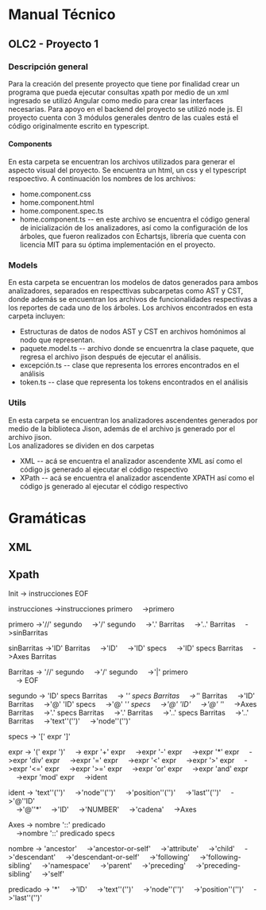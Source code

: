 # Manual Técnico
## OLC2 - Proyecto 1


### Descripción general
Para la creación del presente proyecto que tiene por finalidad crear un programa que pueda ejecutar consultas xpath por medio de un xml ingresado se utilizó Angular como medio para crear las interfaces necesarias. Para apoyo en el backend del proyecto se utilizó node js.
El proyecto cuenta con 3 módulos generales dentro de las cuales está el código originalmente escrito en typescript.

#### Components
En esta carpeta se encuentran los archivos utilizados para generar el aspecto visual del proyecto. Se encuentra un html, un css y el typescript respoectivo.
A continuación los nombres de los archivos:
- home.component.css
- home.component.html
- home.component.spec.ts
- home.component.ts  -- en este archivo se encuentra el código general de inicialización de los analizadores, así como la configuración de los árboles, que fueron realizados con Echartsjs, librería que cuenta con licencia MIT para su óptima implementación en el proyecto.

### Models
En esta carpeta se encuentran los modelos de datos generados para ambos analizadores, separados en respecttivas subcarpetas como AST y CST, donde además se encuentran los archivos de funcionalidades respectivas a los reportes de cada uno de los árboles.
Los archivos encontrados en esta carpeta incluyen: 
- Estructuras de datos de nodos AST y CST en archivos homónimos al nodo que representan.
- paquete.model.ts -- archivo donde se encuenrtra la clase paquete, que regresa el archivo jison después de ejecutar el análisis.
- excepción.ts -- clase que representa los errores encontrados en el análisis
- token.ts -- clase que representa los tokens encontrados en el análisis


### Utils
En esta carpeta se encuentran los analizadores ascendentes generados por medio de la biblioteca Jison, además de el archivo js generado por el archivo jison.  
Los analizadores se dividen en dos carpetas
- XML -- acá se encuentra el analizador ascendente XML así como el código js generado al ejecutar el código respectivo
- XPath -- acá se encuentra el analizador ascendente XPATH así como el código js generado al ejecutar el código respectivo


# Gramáticas

## XML
## Xpath

Init -> instrucciones EOF

instrucciones ->instrucciones primero
&nbsp;&nbsp;&nbsp;&nbsp;->primero

primero ->'//'  segundo
&nbsp;&nbsp;&nbsp;&nbsp;->'/' segundo
&nbsp;&nbsp;&nbsp;&nbsp;->'.' Barritas
&nbsp;&nbsp;&nbsp;&nbsp;->'..' Barritas 
&nbsp;&nbsp;&nbsp;&nbsp;->sinBarritas

sinBarritas ->'ID' Barritas 
&nbsp;&nbsp;&nbsp;&nbsp;->'ID'
&nbsp;&nbsp;&nbsp;&nbsp;->'ID' specs 
&nbsp;&nbsp;&nbsp;&nbsp;->'ID' specs Barritas 
&nbsp;&nbsp;&nbsp;&nbsp;->Axes Barritas 

Barritas -> '//'  segundo
&nbsp;&nbsp;&nbsp;&nbsp;->'/' segundo 
&nbsp;&nbsp;&nbsp;&nbsp;->'|' primero   
&nbsp;&nbsp;&nbsp;&nbsp;-> EOF

segundo -> 'ID' specs Barritas
&nbsp;&nbsp;&nbsp;&nbsp;-> '*' specs Barritas
&nbsp;&nbsp;&nbsp;&nbsp;->'*' Barritas 
&nbsp;&nbsp;&nbsp;&nbsp;->'ID' Barritas
&nbsp;&nbsp;&nbsp;&nbsp;->'@' 'ID' specs 
&nbsp;&nbsp;&nbsp;&nbsp;->'@' '*' specs
&nbsp;&nbsp;&nbsp;&nbsp;->'@' 'ID' 
&nbsp;&nbsp;&nbsp;&nbsp;->'@' '*' 
&nbsp;&nbsp;&nbsp;&nbsp;->Axes Barritas 
&nbsp;&nbsp;&nbsp;&nbsp;->'.' specs Barritas 
&nbsp;&nbsp;&nbsp;&nbsp;->'.' Barritas 
&nbsp;&nbsp;&nbsp;&nbsp;->'..' specs Barritas
&nbsp;&nbsp;&nbsp;&nbsp;->'..' Barritas 
&nbsp;&nbsp;&nbsp;&nbsp;->'text''('')' 
&nbsp;&nbsp;&nbsp;&nbsp;->'node''('')'

specs -> '[' expr ']'

expr -> '(' expr ')'
&nbsp;&nbsp;&nbsp;&nbsp;-> expr '+' expr
&nbsp;&nbsp;&nbsp;&nbsp;->expr '-' expr
&nbsp;&nbsp;&nbsp;&nbsp;->expr '*' expr
&nbsp;&nbsp;&nbsp;&nbsp;->expr 'div' expr
&nbsp;&nbsp;&nbsp;&nbsp;->expr '=' expr
&nbsp;&nbsp;&nbsp;&nbsp;->expr '<' expr
&nbsp;&nbsp;&nbsp;&nbsp;->expr '>' expr
&nbsp;&nbsp;&nbsp;&nbsp;->expr '<=' expr
&nbsp;&nbsp;&nbsp;&nbsp;->expr '>=' expr
&nbsp;&nbsp;&nbsp;&nbsp;->expr 'or' expr
&nbsp;&nbsp;&nbsp;&nbsp;->expr 'and' expr
&nbsp;&nbsp;&nbsp;&nbsp;->expr 'mod' expr
&nbsp;&nbsp;&nbsp;&nbsp;->ident

ident -> 'text''('')' 
&nbsp;&nbsp;&nbsp;&nbsp;->'node''('')'
&nbsp;&nbsp;&nbsp;&nbsp;->'position''('')'
&nbsp;&nbsp;&nbsp;&nbsp;->'last''('')' 
&nbsp;&nbsp;&nbsp;&nbsp;->'@''ID'  
&nbsp;&nbsp;&nbsp;&nbsp;->'@''*' 
&nbsp;&nbsp;&nbsp;&nbsp;->'ID'
&nbsp;&nbsp;&nbsp;&nbsp;->'NUMBER'
&nbsp;&nbsp;&nbsp;&nbsp;->'cadena' 
&nbsp;&nbsp;&nbsp;&nbsp;->Axes

Axes -> nombre '::' predicado  
&nbsp;&nbsp;&nbsp;&nbsp;->nombre '::' predicado specs

nombre -> 'ancestor'
&nbsp;&nbsp;&nbsp;&nbsp;->'ancestor-or-self'
&nbsp;&nbsp;&nbsp;&nbsp;->'attribute'
&nbsp;&nbsp;&nbsp;&nbsp;->'child'
&nbsp;&nbsp;&nbsp;&nbsp;->'descendant' 
&nbsp;&nbsp;&nbsp;&nbsp;->'descendant-or-self'
&nbsp;&nbsp;&nbsp;&nbsp;->'following'
&nbsp;&nbsp;&nbsp;&nbsp;->'following-sibling'
&nbsp;&nbsp;&nbsp;&nbsp;->'namespace'
&nbsp;&nbsp;&nbsp;&nbsp;->'parent'
&nbsp;&nbsp;&nbsp;&nbsp;->'preceding' 
&nbsp;&nbsp;&nbsp;&nbsp;->'preceding-sibling'
&nbsp;&nbsp;&nbsp;&nbsp;->'self'

predicado -> '*'
&nbsp;&nbsp;&nbsp;&nbsp;->'ID'
&nbsp;&nbsp;&nbsp;&nbsp;->'text''('')'
&nbsp;&nbsp;&nbsp;&nbsp;->'node''('')'
&nbsp;&nbsp;&nbsp;&nbsp;->'position''('')'
&nbsp;&nbsp;&nbsp;&nbsp;->'last''('')' 





